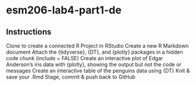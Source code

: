 # esm206-lab4-part1-de

## Instructions
Clone to create a connected R Project in RStudio
Create a new R Markdown document
Attach the {tidyverse}, {DT}, and {plotly} packages in a hidden code chunk (include = FALSE)
Create an interactive plot of Edgar Anderson’s iris data with {plotly}, showing the output but not the code or messages
Create an interactive table of the penguins data using {DT}
Knit & save your .Rmd
Stage, commit & push back to GitHub
